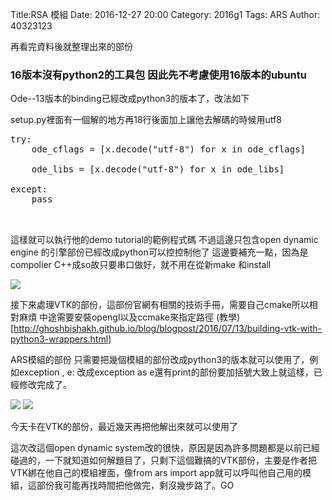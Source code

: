 Title:RSA 模組
Date: 2016-12-27 20:00
Category: 2016g1
Tags: ARS
Author: 40323123

再看完資料後就整理出來的部份

<!-- PELICAN_END_SUMMARY -->

<h3>16版本沒有python2的工具包 因此先不考慮使用16版本的ubuntu</h3>


Ode--13版本的binding已經改成python3的版本了，改法如下

setup.py裡面有一個解的地方再18行後面加上讓他去解碼的時候用utf8

<pre class="brush: python">
try:
    ode_cflags = [x.decode("utf-8") for x in ode_cflags]
    
    ode_libs = [x.decode("utf-8") for x in ode_libs]
    
except:
    pass
    
    </pre>
    
這樣就可以執行他的demo tutorial的範例程式碼
不過這邊只包含open dynamic engine 的引擎部份已經改成python可以控控制他了
這邊要補充一點，因為是compolier C++成so故只要串口做好，就不用在從新make 和install

<img src="http://i.imgur.com/4vMSxYC.png">


接下來處理VTK的部份，這部份官網有相關的技術手冊，需要自己cmake所以相對麻煩
中途需要安裝opengl以及ccmake來指定路徑
(教學)[http://ghoshbishakh.github.io/blog/blogpost/2016/07/13/building-vtk-with-python3-wrappers.html]

ARS模組的部份
只需要把幾個模組的部份改成python3的版本就可以使用了，例如exception , e: 改成exception as e還有print的部份要加括號大致上就這樣，已經修改完成了。

<img src="http://i.imgur.com/c7F2ntS.png">

<img src="http://i.imgur.com/leaCRh9.png">

今天卡在VTK的部份，最近幾天再把他解出來就可以使用了

這次改這個open dynamic system改的很快，原因是因為許多問題都是以前已經碰過的，一下就知道如何解題目了，只剩下這個難搞的VTK部份，主要是作者把VTK綁在他自己的模組裡面，像from ars import app就可以呼叫他自己用的模組，這部份我可能再找時間把他做完，剩沒幾步路了。GO







